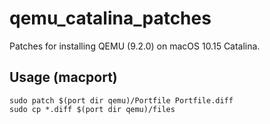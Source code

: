 # qemu_catalina_patches

Patches for installing QEMU (9.2.0) on macOS 10.15 Catalina.

## Usage (macport)

```
sudo patch $(port dir qemu)/Portfile Portfile.diff
sudo cp *.diff $(port dir qemu)/files
```
